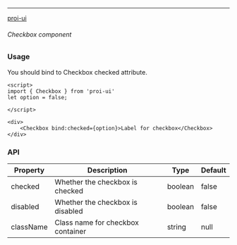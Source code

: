 ---

[proi-ui](https://github.com/specialdoom/proi-ui)

###### Checkbox component

### Usage

You should bind to Checkbox checked attribute.

```sveltehtml
<script>
import { Checkbox } from 'proi-ui'
let option = false;

</script>

<div>
    <Checkbox bind:checked={option}>Label for checkbox</Checkbox>
</div>
```

### API

| Property  | Description                      | Type    | Default |
| --------- | -------------------------------- | ------- | ------- |
| checked   | Whether the checkbox is checked  | boolean | false   |
| disabled  | Whether the checkbox is disabled | boolean | false   |
| className | Class name for checkbox container | string  | null    |
